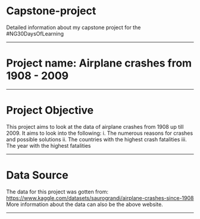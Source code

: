 # Capstone-project
Detailed information about my capstone project for the #NG30DaysOfLearning
____
# Project name: Airplane crashes from 1908 - 2009

___
# Project Objective
This project aims to look at the data of airplane crashes from 1908 up till 2009. It aims to look into the following:
i. The numerous reasons for crashes and possible solutions
ii. The countries with the highest crash fatalities 
iii. The year with the highest fatalities

____
# Data Source
The data for this project was gotten from: https://www.kaggle.com/datasets/saurograndi/airplane-crashes-since-1908
More information about the data can also be the above website.

____
